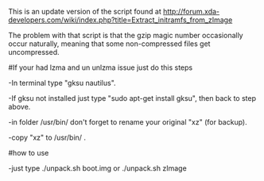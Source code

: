 This is an update version of the script found at 
http://forum.xda-developers.com/wiki/index.php?title=Extract_initramfs_from_zImage

The problem with that script is that the gzip magic number occasionally occur 
naturally, meaning that some non-compressed files get uncompressed.

#If your had lzma and un unlzma issue just do this steps

-In terminal type "gksu nautilus".

-If gksu not installed just type "sudo apt-get install gksu", then back to step above.

-in folder /usr/bin/ don't forget to rename your original "xz" (for backup).

-copy "xz" to /usr/bin/ .


#how to use

-just type ./unpack.sh boot.img or ./unpack.sh zImage
